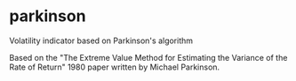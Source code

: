 # parkinson
Volatility indicator based on Parkinson's algorithm

Based on the "The Extreme Value Method for Estimating the Variance of the Rate of  Return" 1980 paper written by Michael Parkinson.

